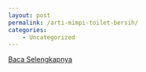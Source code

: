```yaml
---
layout: post
permalink: /arti-mimpi-toilet-bersih/
categories:
    - Uncategorized
---
```


[Baca Selengkapnya](/01)